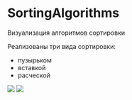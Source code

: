 # SortingAlgorithms

Визуализация алгоритмов сортировки

Реализованы три вида сортировки:
- пузырьком
- вставкой
- расческой

<image src="https://github.com/DarkLab/SortingAlgorithms/AuxiliaryFiles/Screenshot_01.png"/>
            
<image src="https://github.com/DarkLab/SortingAlgorithms/AuxiliaryFiles/Screenshot_02.png"/>

